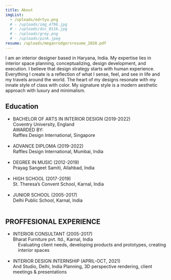 ```yaml
---
title: About
imgList:
  - /uploads/edrtyu.png
  # - /uploads/img_4796.jpg
  # - /uploads/dsc_0116.jpg
  # - /uploads/grey.png
  # - /uploads/pink.jpeg
resume: /uploads/meganrodgersresume_2020.pdf
---
```

I am an interior designer based in Haryana, India. My expertise lies in interior space planning, conceptualizing, design development, and execution. I believe that design strategy starts with human experience. Everything I create is a reflection of what I sense, feel, and see in life and my travels around the world. The heart of my designs resonate with my innate style of class with color. My signature style is a modern aesthetic approach with luxury and minimalism.

## Education
 - BACHELOR OF ARTS IN INTERIOR DESIGN (2019-2022)<br/>
	Coventry University, England <br/>
  AWARDED BY: <br/>
  Raffles Design International, Singapore <br/><br/> 
- ADVANCE DIPLOMA  (2019-2022)<br/>
Raffles Design International, Mumbai, India  <br/><br/> 
- DEGREE IN MUSIC (2012-2019) <br/>
Prayag Sangeet Samiti, Allahbad, India <br/><br/> 
- HIGH SCHOOL (2017-2019)<br/>
St. Theresa’s Convent School, Karnal, India <br/><br/> 
- JUNIOR SCHOOL (2005-2017)<br/>
Delhi Public School, Karnal, India <br/><br/> 

## PROFFESIONAL EXPERIENCE
- INTERIOR CONSULTANT (2005-2017) <br/>
Bharat Furniture pvt. ltd., Karnal, India <br/>
  &nbsp;&nbsp;&nbsp;&nbsp;Evaluating client needs, developing products and prototypes, creating &nbsp;&nbsp;&nbsp;&nbsp;interior spaces <br/><br/>
- INTERIOR DESIGN INTERNSHIP (APRIL-OCT, 2021) <br/>
And Studio, Delhi, India
  Planning, 3D perspective rendering, client meetings & presentations
